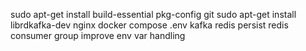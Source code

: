 sudo apt-get install build-essential pkg-config git
sudo apt-get install librdkafka-dev
nginx
docker compose
.env
kafka
redis
persist redis
consumer group
improve env var handling
